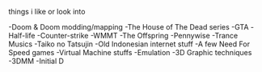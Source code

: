 things i like or look into

-Doom & Doom modding/mapping
-The House of The Dead series
-GTA
-Half-life
-Counter-strike
-WMMT
-The Offspring
-Pennywise
-Trance Musics
-Taiko no Tatsujin
-Old Indonesian internet stuff
-A few Need For Speed games
-Virtual Machine stuffs
-Emulation
-3D Graphic techniques
-3DMM
-Initial D

